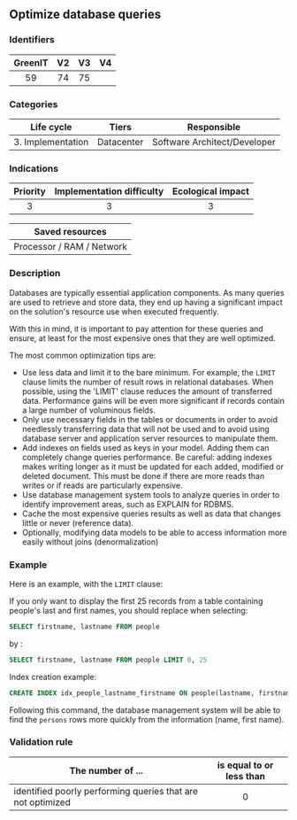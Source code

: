 ## Optimize database queries

### Identifiers

| GreenIT | V2  | V3  |  V4  |
|:-------:|:---:|:---:|:----:|
|   59    |  74 | 75  |      |

### Categories

|    Life cycle     |   Tiers    |         Responsible          |
|:-----------------:|:----------:|:----------------------------:|
| 3. Implementation | Datacenter | Software Architect/Developer |

### Indications

|      Priority      | Implementation difficulty | Ecological impact |
|:------------------:|:-------------------------:|:-----------------:|
|         3          |             3             |         3         |

|                      Saved resources                      |
|:---------------------------------------------------------:|
|                 Processor / RAM / Network                 |

### Description

Databases are typically essential application components. As many queries are used to retrieve and store data, 
they end up having a significant impact on the solution's resource use when executed frequently.

With this in mind, it is important to pay attention for these queries and ensure, at least for the most expensive ones that they are well optimized.

The most common optimization tips are:

  - Use less data and limit it to the bare minimum. For example, the `LIMIT` clause limits the number of result rows in relational databases. When possible, using the 'LIMIT' clause reduces the amount of transferred data. Performance gains will be even more significant if records contain a large number of voluminous fields.
  - Only use necessary fields in the tables or documents in order to avoid needlessly transferring data that will not be used and to avoid using database server and application server resources to manipulate them.
  - Add indexes on fields used as keys in your model. Adding them can completely change queries performance. Be careful: adding indexes makes writing longer as it must be updated for each added, modified or deleted document. This must be done if there are more reads than writes or if reads are particularly expensive.
  - Use database management system tools to analyze queries in order to identify improvement areas, such as EXPLAIN for RDBMS.
  - Cache the most expensive queries results as well as data that changes little or never (reference data).
  - Optionally, modifying data models to be able to access information more easily without joins (denormalization)

### Example

Here is an example, with the `LIMIT` clause:

If you only want to display the first 25 records from a table containing people's last and first names, you should replace when selecting:
```sql
SELECT firstname, lastname FROM people
```
by :
```sql
SELECT firstname, lastname FROM people LIMIT 0, 25
```

Index creation example:

```sql
CREATE INDEX idx_people_lastname_firstname ON people(lastname, firstname)
```

Following this command, the database management system will be able to find the `persons` rows more quickly from the information (name, first name).


### Validation rule

| The number of ...                                           | is equal to or less than |  
|-------------------------------------------------------------|:------------------------:|
| identified poorly performing queries that are not optimized |            0             |
